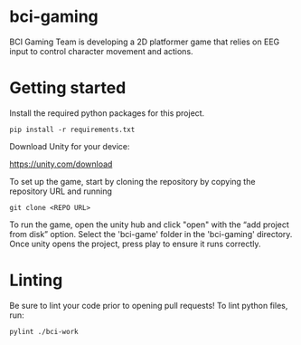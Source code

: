 # bci-gaming

BCI Gaming Team is developing a 2D platformer game that relies on EEG input to control character movement and actions.

# Getting started

Install the required python packages for this project.

`pip install -r requirements.txt`

Download Unity for your device:

https://unity.com/download

To set up the game, start by cloning the repository by copying the repository URL and running 

`git clone <REPO URL>`

To run the game, open the unity hub and click "open" with the “add project from disk” option. 
Select the 'bci-game' folder in the 'bci-gaming' directory. 
Once unity opens the project, press play to ensure it runs correctly. 

# Linting

Be sure to lint your code prior to opening pull requests! To lint python files, run:

`pylint ./bci-work`
